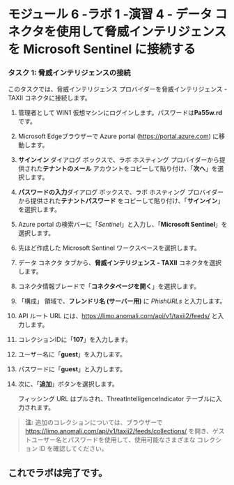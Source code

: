 ﻿---
lab:
    title: '演習 4 - データ コネクタを使用して、脅威インテリジェンスを Microsoft Sentinel に接続する'
    module: 'モジュール 6 – ログを Microsoft Sentinel に接続する'
---

# モジュール 6 -ラボ 1 -演習 4 - データ コネクタを使用して脅威インテリジェンスを Microsoft Sentinel に接続する


### タスク 1: 脅威インテリジェンスの接続

このタスクでは、脅威インテリジェンス プロバイダーを脅威インテリジェンス - TAXII コネクタに接続します。

1. 管理者として WIN1 仮想マシンにログインします。パスワードは**Pa55w.rd** です。  

2. Microsoft Edgeブラウザーで Azure portal (https://portal.azure.com) に移動します。

3. **サインイン** ダイアログ ボックスで、ラボ ホスティング プロバイダーから提供された**テナントのメール** アカウントをコピーして貼り付け、「**次へ**」を選択します。

4. **パスワードの入力**ダイアログ ボックスで、ラボ ホスティング プロバイダーから提供された**テナントパスワード** をコピーして貼り付け、「**サインイン**」を選択します。

5. Azure portal の検索バーに「*Sentinel*」と入力し、「**Microsoft Sentinel**」を選択します。

6. 先ほど作成した Microsoft Sentinel ワークスペースを選択します。

7. データ コネクタ タブから、**脅威インテリジェンス - TAXII** コネクタを選択します。

8. コネクタ情報ブレードで「**コネクタページを開く**」を選択します。

9. 「構成」 領域で、**フレンドリ名 (サーバー用)** に *PhishURLs* と入力します。

10. API ルート URL には、https://limo.anomali.com/api/v1/taxii2/feeds/ と入力します。

11. コレクションIDに「**107**」を入力します。

12. ユーザー名に「**guest**」を入力します。

13. パスワードに「**guest**」と入力します。

14. 次に、「**追加**」ボタンを選択します。  

    フィッシング URL はプルされ、ThreatIntelligenceIndicator テーブルに入力されます。

>**注:** 追加のコレクションについては、ブラウザーで https://limo.anomali.com/api/v1/taxii2/feeds/collections/ を開き、ゲストユーザー名とパスワードを使用して、使用可能なさまざまな コレクション ID を確認してください。

## これでラボは完了です。
